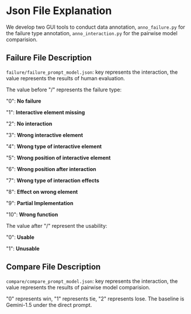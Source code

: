 # Json File Explanation

We develop two GUI tools to conduct data annotation, `anno_failure.py` for the failure type annotation, `anno_interaction.py` for the pairwise model comparision.

## Failure File Description

`failure/failure_prompt_model.json`: key represents the interaction, the value represents the results of human evaluation.

The value before "/" represents the failure type:

"0": **No failure**

"1": **Interactive element missing**

"2": **No interaction**

"3": **Wrong interactive element**

"4": **Wrong type of interactive element**

"5": **Wrong position of interactive element**

"6": **Wrong position after interaction**

"7": **Wrong type of interaction effects**

"8": **Effect on wrong element**

"9": **Partial Implementation**

"10": **Wrong function**


The value after "/" represent the usability:

"0": **Usable**

"1": **Unusable**



## Compare File Description
`compare/compare_prompt_model.json`: key represents the interaction, the value represents the results of pairwise model comparision.

"0" represents win, "1" represents tie, "2" represents lose. The baseline is Gemini-1.5 under the direct prompt.

